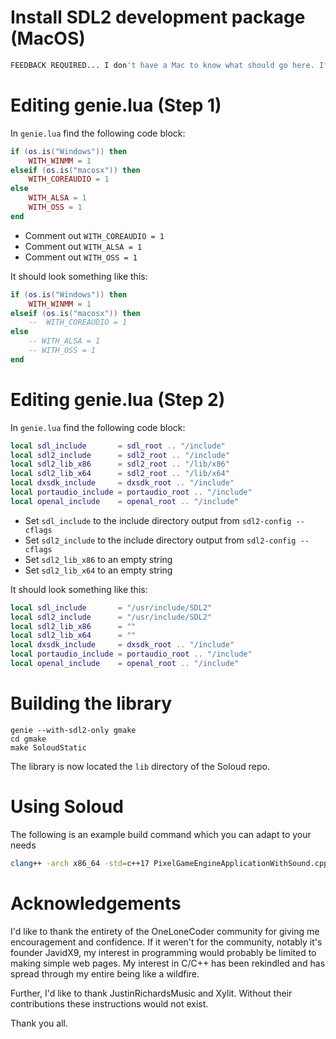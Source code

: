 # Install SDL2 development package (MacOS)


```bash
FEEDBACK REQUIRED... I don't have a Mac to know what should go here. If you're a Mac user who knows, please let me know :)
```

# Editing genie.lua (Step 1)

In ``genie.lua`` find the following code block:

```lua
if (os.is("Windows")) then
	WITH_WINMM = 1
elseif (os.is("macosx")) then
	WITH_COREAUDIO = 1
else
	WITH_ALSA = 1
	WITH_OSS = 1
end
```
* Comment out ``WITH_COREAUDIO = 1``
* Comment out ``WITH_ALSA = 1``
* Comment out ``WITH_OSS = 1``

It should look something like this:

```lua
if (os.is("Windows")) then
	WITH_WINMM = 1
elseif (os.is("macosx")) then
	-- 	WITH_COREAUDIO = 1
else
	-- WITH_ALSA = 1
	-- WITH_OSS = 1
end
```

# Editing genie.lua (Step 2)


In ``genie.lua`` find the following code block:

```lua
local sdl_include       = sdl_root .. "/include"
local sdl2_include      = sdl2_root .. "/include"
local sdl2_lib_x86      = sdl2_root .. "/lib/x86"
local sdl2_lib_x64      = sdl2_root .. "/lib/x64"
local dxsdk_include     = dxsdk_root .. "/include"
local portaudio_include = portaudio_root .. "/include"
local openal_include    = openal_root .. "/include"
```

* Set ``sdl_include`` to the include directory output from ``sdl2-config --cflags``
* Set ``sdl2_include`` to the include directory output from ``sdl2-config --cflags``
* Set ``sdl2_lib_x86`` to an empty string
* Set ``sdl2_lib_x64`` to an empty string

It should look something like this:

```lua
local sdl_include       = "/usr/include/SDL2"
local sdl2_include      = "/usr/include/SDL2"
local sdl2_lib_x86      = ""
local sdl2_lib_x64      = ""
local dxsdk_include     = dxsdk_root .. "/include"
local portaudio_include = portaudio_root .. "/include"
local openal_include    = openal_root .. "/include"
```

# Building the library

```
genie --with-sdl2-only gmake
cd gmake
make SoloudStatic
```

The library is now located the ``lib`` directory of the Soloud repo.


# Using Soloud

The following is an example build command which you can adapt to your needs

```bash
clang++ -arch x86_64 -std=c++17 PixelGameEngineApplicationWithSound.cpp -I/path/to/soloud/include -L/path/to/soloud/lib -framework OpenGL -framework GLUT -framework Carbon -lpng -lsoloud_static -o PixelGameEngineApplicationWithSound
```

# Acknowledgements

I'd like to thank the entirety of the OneLoneCoder community for giving me encouragement and confidence. If it weren't for the community, notably it's founder JavidX9, my interest in programming would probably be limited to making simple web pages. My interest in C/C++ has been rekindled and has spread through my entire being like a wildfire.

Further, I'd like to thank JustinRichardsMusic and Xylit. Without their contributions these instructions would not exist.

Thank you all.
